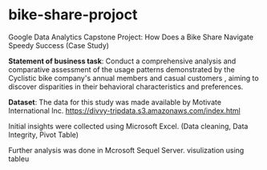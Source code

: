# bike-share-projoct
Google Data Analytics Capstone Project: How Does a Bike Share Navigate Speedy Success (Case Study)

**Statement of business task**: Conduct a comprehensive analysis and comparative assessment of the usage patterns demonstrated by the Cyclistic bike company's annual members and casual customers , aiming to discover disparities in their behavioral characteristics and preferences.

**Dataset**: The data for this study was made available by Motivate International Inc. https://divvy-tripdata.s3.amazonaws.com/index.html

Initial insights were collected using Microsoft Excel. (Data cleaning, Data Integrity, Pivot Table)

Further analysis was done in Mcrosoft Sequel Server.
visulization using tableu
